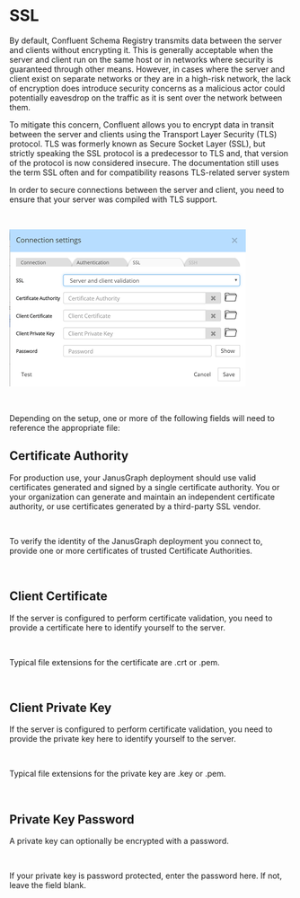 # SSL

By default, Confluent Schema Registry transmits data between the server and clients without encrypting it. This is generally acceptable when the server and client run on the same host or in networks where security is guaranteed through other means. However, in cases where the server and client exist on separate networks or they are in a high-risk network, the lack of encryption does introduce security concerns as a malicious actor could potentially eavesdrop on the traffic as it is sent over the network between them.

To mitigate this concern, Confluent allows you to encrypt data in transit between the server and clients using the Transport Layer Security (TLS) protocol. TLS was formerly known as Secure Socket Layer (SSL), but strictly speaking the SSL protocol is a predecessor to TLS and, that version of the protocol is now considered insecure. The documentation still uses the term SSL often and for compatibility reasons TLS-related server system

In order to secure connections between the server and client, you need to ensure that your server was compiled with TLS support. &nbsp;

&nbsp;

![JanusGraph connection SSL](<lib/MongoDB%20connection%20SSL.png>)

&nbsp;

Depending on the setup, one or more of the following fields will need to reference the appropriate file:

## Certificate Authority

For production use, your JanusGraph deployment should use valid certificates generated and signed by a single certificate authority. You or your organization can generate and maintain an independent certificate authority, or use certificates generated by a third-party SSL vendor.

&nbsp;

To verify the identity of the JanusGraph deployment you connect to, provide one or more certificates of trusted Certificate Authorities.

&nbsp;

## Client Certificate

If the server is configured to perform certificate validation, you need to provide a certificate here to identify yourself to the server.

&nbsp;

Typical file extensions for the certificate are .crt or .pem.

&nbsp;

## Client Private Key

If the server is configured to perform certificate validation, you need to provide the private key here to identify yourself to the server.

&nbsp;

Typical file extensions for the private key are .key or .pem.

&nbsp;

## Private Key Password

A private key can optionally be encrypted with a password.

&nbsp;

If your private key is password protected, enter the password here. If not, leave the field blank.

